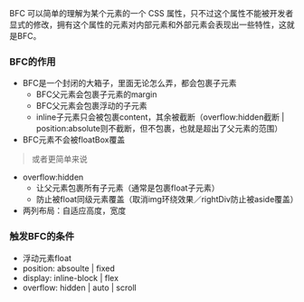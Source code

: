 BFC 可以简单的理解为某个元素的一个 CSS 属性，只不过这个属性不能被开发者显式的修改，拥有这个属性的元素对内部元素和外部元素会表现出一些特性，这就是BFC。



### BFC的作用
* BFC是一个封闭的大箱子，里面无论怎么弄，都会包裹子元素
  * BFC父元素会包裹子元素的margin
  * BFC父元素会包裹浮动的子元素
  * inline子元素只会被包裹content，其余被截断（overflow:hidden截断 | position:absolute则不截断，但不包裹，也就是超出了父元素的范围）
* BFC元素不会被floatBox覆盖

> 或者更简单来说
* overflow:hidden
  * 让父元素包裹所有子元素（通常是包裹float子元素）
  * 防止被float同级元素覆盖（取消img环绕效果／rightDiv防止被aside覆盖）
* 两列布局：自适应高度，宽度



### 触发BFC的条件
* 浮动元素float
* position: absoulte | fixed
* display: inline-block | flex
* overflow: hidden | auto | scroll
